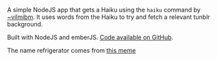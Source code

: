 A simple NodeJS app that gets a Haiku using the `haiku` command by
[~vilmibm](http://tilde.club/~vilmibm/). It uses words from the Haiku to try
and fetch a relevant tunblr background.

Built with NodeJS and emberJS. [Code available on
GitHub](https://github.com/coaxial/refrigerator).

The name refrigerator comes from [this
meme](https://www.flickr.com/photos/28547020@N06/6430960185/)
